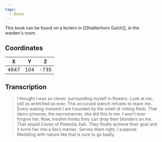 ```yaml
---
tags:
  - Books
---
```


This book can be found on a lectern in [[Shatterhorn Gulch]], in the warden's room.

## Coordinates
| **X** | **Y** | **Z** |
| :---: | :---: | :---: |
| 4647  |  104  | -735  |

## Transcription
> I thought I was so clever, surrounding myself in flowers. Look at me, still as wretched as ever. This accursed stench refuses to leave me. Every waking moment I am hounded by the smell of rotting flesh. That damn prisoner, the necromancer, she did this to me. I won't ever forgive her. Now, Insohm thinks they can drop their blunders on me. That stupid Coven of Potentia, bah. They finally achieve their goal and it turns her into a fiery maniac. Serves them right, I suppose. Meddling with nature like that is sure to go badly.

